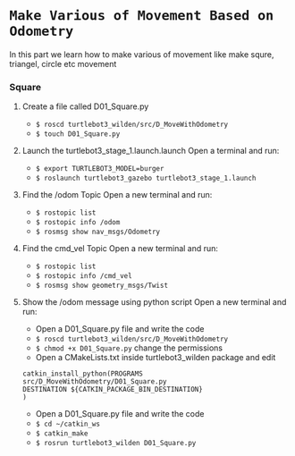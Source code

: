 # `Make Various of Movement Based on Odometry`

In this part we learn how to make various of movement like make squre, triangel, circle etc movement

### Square

1. Create a file called D01_Square.py

   - `$ roscd turtlebot3_wilden/src/D_MoveWithOdometry`
   - `$ touch D01_Square.py`

2. Launch the turtlebot3_stage_1.launch.launch
   Open a terminal and run:

   - `$ export TURTLEBOT3_MODEL=burger`
   - `$ roslaunch turtlebot3_gazebo turtlebot3_stage_1.launch`

3. Find the /odom Topic
   Open a new terminal and run:

   - `$ rostopic list`
   - `$ rostopic info /odom`
   - `$ rosmsg show nav_msgs/Odometry`

4. Find the cmd_vel Topic
   Open a new terminal and run:

   - `$ rostopic list`
   - `$ rostopic info /cmd_vel`
   - `$ rosmsg show geometry_msgs/Twist`

5. Show the /odom message using python script
   Open a new terminal and run:

   - Open a D01_Square.py file and write the code
   - `$ roscd turtlebot3_wilden/src/D_MoveWithOdometry`
   - `$ chmod +x D01_Square.py` change the permissions
   - Open a CMakeLists.txt inside turtlebot3_wilden package and edit

   ```
   catkin_install_python(PROGRAMS
   src/D_MoveWithOdometry/D01_Square.py
   DESTINATION ${CATKIN_PACKAGE_BIN_DESTINATION}
   )
   ```

   - Open a D01_Square.py file and write the code
   - `$ cd ~/catkin_ws`
   - `$ catkin_make`
   - `$ rosrun turtlebot3_wilden D01_Square.py`
